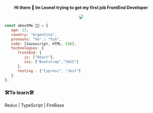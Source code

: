 <div align="center">
   <p><strong>Hi there 👋 Im Leonel trying to get my first job FrontEnd Developer</strong></p>
   <img 
        src="https://media.istockphoto.com/photos/happy-senior-man-giving-thumb-up-picture-id153696622?k=6&m=153696622&s=170667a&w=0&h=YSWNzbBNnCTRCDdBKvoHZe-uzRJsVmcboM2KGdaLslM="
        style="border-radius:50%"
   </img>
</div>


```javascript
const aboutMe 👨‍💻 = {
   age: 23,
   country: "Argentina",
   pronouns: "he" | "him",
   code: [Javascript, HTML, CSS],
   technologies: {
      frontEnd: {
         js: ["React"],
         css: ["Bootstrap","SASS"]
      },
      testing : ["Cypress", "Jest"]
   }    
};
```
### 🛠To learn🛠
 Redux | TypeScript | FireBase
